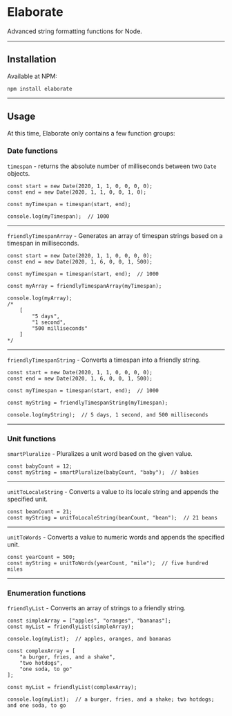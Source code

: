 # Elaborate

Advanced string formatting functions for Node.

---

## Installation

Available at NPM:

`npm install elaborate`

---

## Usage

At this time, Elaborate only contains a few function groups:

### Date functions

`timespan` - returns the absolute number of milliseconds between two `Date` objects.

```
const start = new Date(2020, 1, 1, 0, 0, 0, 0);
const end = new Date(2020, 1, 1, 0, 0, 1, 0);

const myTimespan = timespan(start, end);

console.log(myTimespan);  // 1000
```

---

`friendlyTimespanArray` - Generates an array of timespan strings based on a timespan in milliseconds.

```
const start = new Date(2020, 1, 1, 0, 0, 0, 0);
const end = new Date(2020, 1, 6, 0, 0, 1, 500);

const myTimespan = timespan(start, end);  // 1000

const myArray = friendlyTimespanArray(myTimespan);

console.log(myArray);
/*
	[
		"5 days",
		"1 second",
		"500 milliseconds"
	]
*/
```

---

`friendlyTimespanString` - Converts a timespan into a friendly string.

```
const start = new Date(2020, 1, 1, 0, 0, 0, 0);
const end = new Date(2020, 1, 6, 0, 0, 1, 500);

const myTimespan = timespan(start, end);  // 1000

const myString = friendlyTimespanString(myTimespan);

console.log(myString);  // 5 days, 1 second, and 500 milliseconds
```

---

### Unit functions

`smartPluralize` - Pluralizes a unit word based on the given value.

```
const babyCount = 12;
const myString = smartPluralize(babyCount, "baby");  // babies
```

---

`unitToLocaleString` - Converts a value to its locale string and appends the specified unit.

```
const beanCount = 21;
const myString = unitToLocaleString(beanCount, "bean");  // 21 beans
```

---

`unitToWords` - Converts a value to numeric words and appends the specified unit.

```
const yearCount = 500;
const myString = unitToWords(yearCount, "mile");  // five hundred miles
```

---

### Enumeration functions

`friendlyList` - Converts an array of strings to a friendly string.

```
const simpleArray = ["apples", "oranges", "bananas"];
const myList = friendlyList(simpleArray);

console.log(myList);  // apples, oranges, and bananas
```

```
const complexArray = [
	"a burger, fries, and a shake",
	"two hotdogs",
	"one soda, to go"
];

const myList = friendlyList(complexArray);

console.log(myList);  // a burger, fries, and a shake; two hotdogs; and one soda, to go
```
